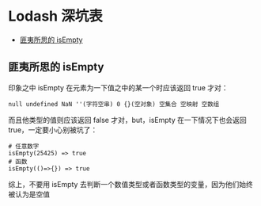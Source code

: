 <!--
 * @Author: Gmsoft - WeiHong Ran
 * @Date: 2019-10-09 17:24:32
 * @LastEditors: Gmsoft - WeiHong Ran
 * @LastEditTime: 2019-10-09 17:24:32
 * @Description: Nothing
 -->
# Lodash 深坑表

- [匪夷所思的 isEmpty](##匪夷所思的IsEmpty)

## 匪夷所思的 isEmpty

印象之中 isEmpty 在元素为一下值之中的某一个时应该返回 true 才对：

    null undefined NaN ''(字符空串) 0 {}(空对象) 空集合 空映射 空数组

而且他类型的值则应该返回 false 才对，but，isEmpty 在一下情况下也会返回 true，一定要小心别被坑了：

    # 任意数字
    isEmpty(25425) => true
    # 函数
    isEmpty(()=>{}) => true

综上，不要用 isEmpty 去判断一个数值类型或者函数类型的变量，因为他们始终被认为是空值
